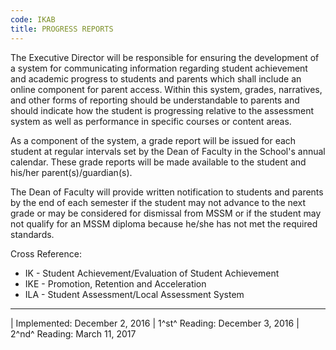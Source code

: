 ```yaml
---
code: IKAB
title: PROGRESS REPORTS
---
```


The Executive Director will be responsible for ensuring the development
of a system for communicating information regarding student achievement
and academic progress to students and parents which shall include an
online component for parent access. Within this system, grades,
narratives, and other forms of reporting should be understandable to
parents and should indicate how the student is progressing relative to
the assessment system as well as performance in specific courses or
content areas.

As a component of the system, a grade report will be issued for each
student at regular intervals set by the Dean of Faculty in the School's
annual calendar. These grade reports will be made available to the
student and his/her parent(s)/guardian(s).

The Dean of Faculty will provide written notification to students and
parents by the end of each semester if the student may not advance to
the next grade or may be considered for dismissal from MSSM or if the
student may not qualify for an MSSM diploma because he/she has not met
the required standards.

Cross Reference:

-   IK - Student Achievement/Evaluation of Student Achievement
-   IKE - Promotion, Retention and Acceleration
-   ILA - Student Assessment/Local Assessment System

------------------------------------------------------------------------

| Implemented: December 2, 2016
| 1^st^ Reading: December 3, 2016
| 2^nd^ Reading: March 11, 2017
